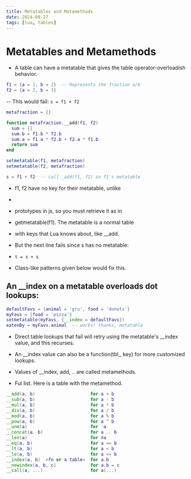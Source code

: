 ```yaml
---
title: Metatables and Metamethods
date: 2024-09-27
tags: [lua, tables]
---
```


# Metatables and Metamethods

- A table can have a metatable that gives the table operator-overloadish
  behavior.

```lua
f1 = {a = 1, b = 2}  -- Represents the fraction a/b
f2 = {a = 2, b = 3}
```

-- This would fail:
`s = f1 + f2`

```lua
metafraction = {}

function metafraction.__add(f1, f2)
  sum = {}
  sum.b = f1.b * f2.b
  sum.a = f1.a * f2.b + f2.a * f1.b
  return sum
end

setmetatable(f1, metafraction)
setmetatable(f2, metafraction)

s = f1 + f2  -- call _add(f1, f2) on f1's metatable
```

- f1, f2 have no key for their metatable, unlike
-
- prototypes in js, so you must retrieve it as in

- getmetatable(f1). The metatable is a normal table

- with keys that Lua knows about, like \_\_add.

- But the next line fails since s has no metatable:

- `t = s + s`

- Class-like patterns given below would fix this.

## An \_\_index on a metatable overloads dot lookups:

```Lua
defaultFavs = {animal = 'gru', food = 'donuts'}
myFavs = {food = 'pizza'}
setmetatable(myFavs, {__index = defaultFavs})
eatenBy = myFavs.animal  -- works! thanks, metatable
```

- Direct table lookups that fail will retry using the metatable's \_\_index value,
  and this recurses.

- An \_\_index value can also be a function(tbl,, key) for more customized
  lookups.

- Values of \_\_index, add, .. are called metamethods.

- Ful list. Here is a table with the metamethod.

```Lua
__add(a, b)                     for a + b
__sub(a, b)                     for a - b
__mul(a, b)                     for a * b
__div(a, b)                     for a / b
__mod(a, b)                     for a % b
__pow(a, b)                     for a ^ b
__unm(a)                        for -a
__concat(a, b)                  for a .. b
__len(a)                        for #a
__eq(a, b)                      for a == b
__lt(a, b)                      for a < b
__le(a, b)                      for a <= b
__index(a, b)  <fn or a table>  for a.b
__newindex(a, b, c)             for a.b = c
__call(a, ...)                  for a(...)
```

